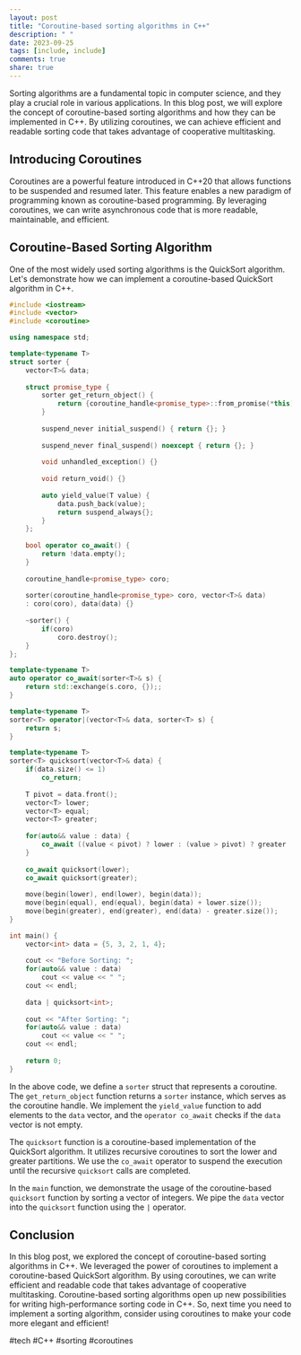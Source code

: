 ```yaml
---
layout: post
title: "Coroutine-based sorting algorithms in C++"
description: " "
date: 2023-09-25
tags: [include, include]
comments: true
share: true
---
```


Sorting algorithms are a fundamental topic in computer science, and they play a crucial role in various applications. In this blog post, we will explore the concept of coroutine-based sorting algorithms and how they can be implemented in C++. By utilizing coroutines, we can achieve efficient and readable sorting code that takes advantage of cooperative multitasking.

## Introducing Coroutines

Coroutines are a powerful feature introduced in C++20 that allows functions to be suspended and resumed later. This feature enables a new paradigm of programming known as coroutine-based programming. By leveraging coroutines, we can write asynchronous code that is more readable, maintainable, and efficient.

## Coroutine-Based Sorting Algorithm

One of the most widely used sorting algorithms is the QuickSort algorithm. Let's demonstrate how we can implement a coroutine-based QuickSort algorithm in C++.

```cpp
#include <iostream>
#include <vector>
#include <coroutine>

using namespace std;

template<typename T>
struct sorter {
    vector<T>& data;
    
    struct promise_type {
        sorter get_return_object() {
            return {coroutine_handle<promise_type>::from_promise(*this), data};
        }
        
        suspend_never initial_suspend() { return {}; }
        
        suspend_never final_suspend() noexcept { return {}; }
        
        void unhandled_exception() {}
        
        void return_void() {}
        
        auto yield_value(T value) {
            data.push_back(value);
            return suspend_always{};
        }
    };
    
    bool operator co_await() {
        return !data.empty();
    }
    
    coroutine_handle<promise_type> coro;
    
    sorter(coroutine_handle<promise_type> coro, vector<T>& data)
    : coro(coro), data(data) {}
    
    ~sorter() {
        if(coro)
            coro.destroy();
    }
};

template<typename T>
auto operator co_await(sorter<T>& s) {
    return std::exchange(s.coro, {});;
}

template<typename T>
sorter<T> operator|(vector<T>& data, sorter<T> s) {
    return s;
}

template<typename T>
sorter<T> quicksort(vector<T>& data) {
    if(data.size() <= 1)
        co_return;
        
    T pivot = data.front();
    vector<T> lower;
    vector<T> equal;
    vector<T> greater;
    
    for(auto&& value : data) {
        co_await ((value < pivot) ? lower : (value > pivot) ? greater : equal) | [&] { return value; };
    }
    
    co_await quicksort(lower);
    co_await quicksort(greater);
    
    move(begin(lower), end(lower), begin(data));
    move(begin(equal), end(equal), begin(data) + lower.size());
    move(begin(greater), end(greater), end(data) - greater.size());
}

int main() {
    vector<int> data = {5, 3, 2, 1, 4};
    
    cout << "Before Sorting: ";
    for(auto&& value : data)
        cout << value << " ";
    cout << endl;
    
    data | quicksort<int>;
    
    cout << "After Sorting: ";
    for(auto&& value : data)
        cout << value << " ";
    cout << endl;
    
    return 0;
}
```

In the above code, we define a `sorter` struct that represents a coroutine. The `get_return_object` function returns a `sorter` instance, which serves as the coroutine handle. We implement the `yield_value` function to add elements to the `data` vector, and the `operator co_await` checks if the `data` vector is not empty.

The `quicksort` function is a coroutine-based implementation of the QuickSort algorithm. It utilizes recursive coroutines to sort the lower and greater partitions. We use the `co_await` operator to suspend the execution until the recursive `quicksort` calls are completed.

In the `main` function, we demonstrate the usage of the coroutine-based `quicksort` function by sorting a vector of integers. We pipe the `data` vector into the `quicksort` function using the `|` operator.

## Conclusion

In this blog post, we explored the concept of coroutine-based sorting algorithms in C++. We leveraged the power of coroutines to implement a coroutine-based QuickSort algorithm. By using coroutines, we can write efficient and readable code that takes advantage of cooperative multitasking. Coroutine-based sorting algorithms open up new possibilities for writing high-performance sorting code in C++. So, next time you need to implement a sorting algorithm, consider using coroutines to make your code more elegant and efficient!

#tech #C++ #sorting #coroutines